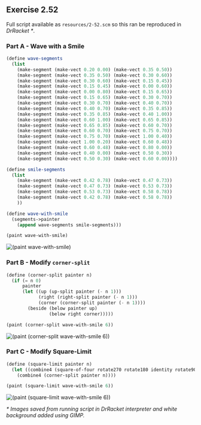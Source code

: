 ## Exercise 2.52

Full script available as `resources/2-52.scm` so this ran be reproduced in _DrRacket *_.

### Part A - Wave with a Smile

``` Scheme
(define wave-segments
  (list
    (make-segment (make-vect 0.20 0.00) (make-vect 0.35 0.50))
    (make-segment (make-vect 0.35 0.50) (make-vect 0.30 0.60))
    (make-segment (make-vect 0.30 0.60) (make-vect 0.15 0.45))
    (make-segment (make-vect 0.15 0.45) (make-vect 0.00 0.60))
    (make-segment (make-vect 0.00 0.80) (make-vect 0.15 0.65))
    (make-segment (make-vect 0.15 0.65) (make-vect 0.30 0.70))
    (make-segment (make-vect 0.30 0.70) (make-vect 0.40 0.70))
    (make-segment (make-vect 0.40 0.70) (make-vect 0.35 0.85))
    (make-segment (make-vect 0.35 0.85) (make-vect 0.40 1.00))
    (make-segment (make-vect 0.60 1.00) (make-vect 0.65 0.85))
    (make-segment (make-vect 0.65 0.85) (make-vect 0.60 0.70))
    (make-segment (make-vect 0.60 0.70) (make-vect 0.75 0.70))
    (make-segment (make-vect 0.75 0.70) (make-vect 1.00 0.40))
    (make-segment (make-vect 1.00 0.20) (make-vect 0.60 0.48))
    (make-segment (make-vect 0.60 0.48) (make-vect 0.80 0.00))
    (make-segment (make-vect 0.40 0.00) (make-vect 0.50 0.30))
    (make-segment (make-vect 0.50 0.30) (make-vect 0.60 0.00))))

(define smile-segments
  (list
    (make-segment (make-vect 0.42 0.78) (make-vect 0.47 0.73))
    (make-segment (make-vect 0.47 0.73) (make-vect 0.53 0.73))
    (make-segment (make-vect 0.53 0.73) (make-vect 0.58 0.78))
    (make-segment (make-vect 0.42 0.78) (make-vect 0.58 0.78))
    ))

(define wave-with-smile
  (segments->painter 
    (append wave-segments smile-segments)))

(paint wave-with-smile)
```

![(paint wave-with-smile)](img/2-52A.png)

### Part B - Modify `corner-split`

``` Scheme
(define (corner-split painter n)
  (if (= n 0)
      painter
      (let ((up (up-split painter (- n 1)))
            (right (right-split painter (- n 1)))
            (corner (corner-split painter (- n 1))))
        (beside (below painter up)
                (below right corner)))))

(paint (corner-split wave-with-smile 6))
```

![(paint (corner-split wave-with-smile 6))](img/2-52B.png)

### Part C - Modify Square-Limit

``` Scheme
(define (square-limit painter n)
  (let ((combine4 (square-of-four rotate270 rotate180 identity rotate90)))
    (combine4 (corner-split painter n))))

(paint (square-limit wave-with-smile 6))
```

![(paint (square-limit wave-with-smile 6))](img/2-52C.png)

_* Images saved from running script in DrRacket interpreter and white background added using GIMP._
